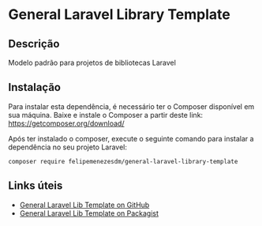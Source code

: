 # General Laravel Library Template

## Descrição
Modelo padrão para projetos de bibliotecas Laravel

## Instalação
Para instalar esta dependência, é necessário ter o Composer disponível em sua máquina. Baixe e instale o Composer a partir deste link: https://getcomposer.org/download/

Após ter instalado o composer, execute o seguinte comando para instalar a dependência no seu projeto Laravel:

```
composer require felipemenezesdm/general-laravel-library-template
```

## Links úteis

- [General Laravel Lib Template on GitHub](https://github.com/FelipeMenezesDM/general-laravel-lib-template)
- [General Laravel Lib Template on Packagist](https://packagist.org/packages/felipemenezesdm/general-laravel-lib-template)
